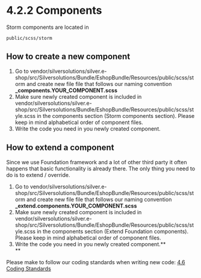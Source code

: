 #  4.2.2 Components 

Storm components are located in

``` 
public/scss/storm
```

## How to create a new component

1.  Go to vendor/silversolutions/silver.e-shop/src/Silversolutions/Bundle/EshopBundle/Resources/public/scss/storm and create new file file that follows our naming convention **\_components.YOUR\_COMPONENT.scss**
2.  Make sure newly created component is included in vendor/silversolutions/silver.e-shop/src/Silversolutions/Bundle/EshopBundle/Resources/public/scss/style.scss in the components section (Storm components section). Please keep in mind alphabetical order of component files.
3.  Write the code you need in you newly created component.

## How to extend a component

Since we use Foundation framework and a lot of other third party it often happens that basic functionality is already there. The only thing you need to do is to extend / override. 

1.  Go to vendor/silversolutions/silver.e-shop/src/Silversolutions/Bundle/EshopBundle/Resources/public/scss/storm and create new file file that follows our naming convention **\_extend.components.YOUR\_COMPONENT.scss**
2.  Make sure newly created component is included in vendor/silversolutions/silver.e-shop/src/Silversolutions/Bundle/EshopBundle/Resources/public/scss/style.scss in the components section (Extend Foundation components). Please keep in mind alphabetical order of component files.
3.  Write the code you need in you newly created component.**  
    **

Please make to follow our coding standards when writing new code: [4.6 Coding Standards](4.6-Coding-Standards_23560723.html)
